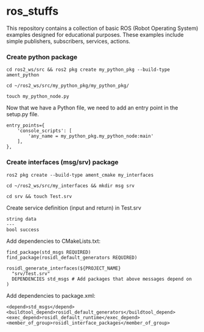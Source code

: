 # ros_stuffs

This repository contains a collection of basic ROS (Robot Operating System) examples designed for educational purposes. These examples include simple publishers, subscribers, services, actions.

### Create python package

```
cd ros2_ws/src && ros2 pkg create my_python_pkg --build-type ament_python 

cd ~/ros2_ws/src/my_python_pkg/my_python_pkg/

touch my_python_node.py
```

Now that we have a Python file, we need to add an entry point in the setup.py file.

```
entry_points={
    'console_scripts': [
        'any_name = my_python_pkg.my_python_node:main'
    ],
},
```

### Create interfaces (msg/srv) package

```
ros2 pkg create --build-type ament_cmake my_interfaces

cd ~/ros2_ws/src/my_interfaces && mkdir msg srv

cd srv && touch Test.srv
```

Create service definition (input and return) in Test.srv
```
string data
---
bool success
```

Add dependencies to CMakeLists.txt:
```
find_package(std_msgs REQUIRED)
find_package(rosidl_default_generators REQUIRED)

rosidl_generate_interfaces(${PROJECT_NAME}
  "srv/Test.srv"
  DEPENDENCIES std_msgs # Add packages that above messages depend on
)
```

Add dependencies to package.xml:
```
<depend>std_msgs</depend>
<buildtool_depend>rosidl_default_generators</buildtool_depend>
<exec_depend>rosidl_default_runtime</exec_depend>
<member_of_group>rosidl_interface_packages</member_of_group>
```